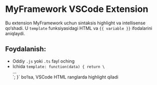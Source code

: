 # MyFramework VSCode Extension

Bu extension MyFramework uchun sintaksis highlight va intellisense qo‘shadi.
U `template` funksiyasidagi HTML va `{{ variable }}` ifodalarini aniqlaydi.

## Foydalanish:
- Oddiy `.js` yoki `.ts` fayl oching
- Ichida `template: function(data) { return \`<div>...</div>\`; }` bo‘lsa, VSCode HTML ranglarda highlight qiladi

